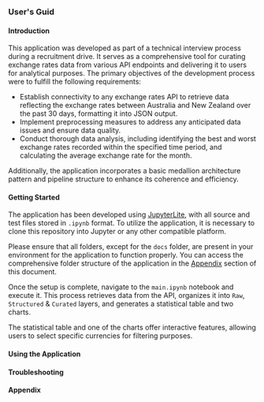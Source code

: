 ### User's Guid

#### Introduction

This application was developed as part of a technical interview process during a recruitment drive. It serves as a comprehensive tool for curating exchange rates data from various API endpoints and delivering it to users for analytical purposes. The primary objectives of the development process were to fulfill the following requirements:

- Establish connectivity to any exchange rates API to retrieve data reflecting the exchange rates between Australia and New Zealand over the past 30 days, formatting it into JSON output.
- Implement preprocessing measures to address any anticipated data issues and ensure data quality.
- Conduct thorough data analysis, including identifying the best and worst exchange rates recorded within the specified time period, and calculating the average exchange rate for the month.

Additionally, the application incorporates a basic medallion architecture pattern and pipeline structure to enhance its coherence and efficiency.

#### Getting Started
The application has been developed using [JupyterLite](https://jupyter.org/try), with all source and test files stored in ```.ipynb``` format. To utilize the application, it is necessary to clone this repository into Jupyter or any other compatible platform.

Please ensure that all folders, except for the ```docs``` folder, are present in your environment for the application to function properly. You can access the comprehensive folder structure of the application in the [Appendix](#appendix) section of this document.

Once the setup is complete, navigate to the ```main.ipynb``` notebook and execute it. This process retrieves data from the API, organizes it into ```Raw```, ```Structured``` & ```Curated``` layers, and generates a statistical table and two charts.

The statistical table and one of the charts offer interactive features, allowing users to select specific currencies for filtering purposes.

#### Using the Application

#### Troubleshooting

#### Appendix
